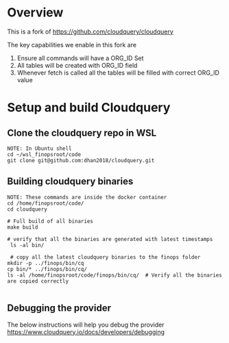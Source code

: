 # Overview

This is a fork of https://github.com/cloudquery/cloudquery

The key capabilities we enable in this fork are

1. Ensure all commands will have a ORG_ID Set
2. All tables will be created with ORG_ID field
3. Whenever fetch is called all the tables will be filled with correct ORG_ID value

# Setup and build Cloudquery

## Clone the cloudquery repo in WSL
```
NOTE: In Ubuntu shell
cd ~/wsl_finopsroot/code
git clone git@github.com:dhan2018/cloudquery.git

```


## Building cloudquery binaries

```
NOTE: These commands are inside the docker container
cd /home/finopsroot/code/
cd cloudquery

# Full build of all binaries
make build

# verify that all the binaries are generated with latest timestamps
 ls -al bin/

 # copy all the latest cloudquery binaries to the finops folder
mkdir -p ../finops/bin/cq
cp bin/* ../finops/bin/cq/
ls -al /home/finopsroot/code/finops/bin/cq/  # Verify all the binaries are copied correctly


```

## Debugging the provider 

The below instructions will help you debug the provider
https://www.cloudquery.io/docs/developers/debugging

